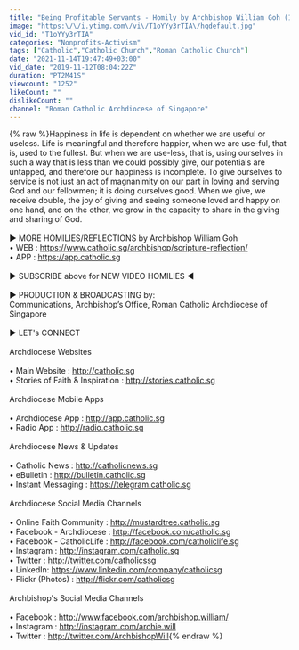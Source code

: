 ```yaml
---
title: "Being Profitable Servants - Homily by Archbishop William Goh (12 Nov 2019)"
image: "https:\/\/i.ytimg.com\/vi\/T1oYYy3rTIA\/hqdefault.jpg"
vid_id: "T1oYYy3rTIA"
categories: "Nonprofits-Activism"
tags: ["Catholic","Catholic Church","Roman Catholic Church"]
date: "2021-11-14T19:47:49+03:00"
vid_date: "2019-11-12T08:04:22Z"
duration: "PT2M41S"
viewcount: "1252"
likeCount: ""
dislikeCount: ""
channel: "Roman Catholic Archdiocese of Singapore"
---
```

{% raw %}Happiness in life is dependent on whether we are useful or useless. Life is meaningful and therefore happier, when we are use-ful, that is, used to the fullest. But when we are use-less, that is, using ourselves in such a way that is less than we could possibly give, our potentials are untapped, and therefore our happiness is incomplete. To give ourselves to service is not just an act of magnanimity on our part in loving and serving God and our fellowmen; it is doing ourselves good. When we give, we receive double, the joy of giving and seeing someone loved and happy on one hand, and on the other, we grow in the capacity to share in the giving and sharing of God.<br /><br />► MORE HOMILIES/REFLECTIONS by Archbishop William Goh<br />• WEB : <a rel="nofollow" target="blank" href="https://www.catholic.sg/archbishop/scripture-reflection/">https://www.catholic.sg/archbishop/scripture-reflection/</a><br />• APP : <a rel="nofollow" target="blank" href="https://app.catholic.sg">https://app.catholic.sg</a><br /><br />► SUBSCRIBE above for NEW VIDEO HOMILIES ◄<br /><br />► PRODUCTION &amp; BROADCASTING by:<br />Communications, Archbishop’s Office, Roman Catholic Archdiocese of Singapore<br /><br />► LET's CONNECT<br /><br />Archdiocese Websites<br /><br /> • Main Website : <a rel="nofollow" target="blank" href="http://catholic.sg">http://catholic.sg</a><br /> • Stories of Faith &amp; Inspiration : <a rel="nofollow" target="blank" href="http://stories.catholic.sg">http://stories.catholic.sg</a><br /><br />Archdiocese Mobile Apps<br /><br /> • Archdiocese App : <a rel="nofollow" target="blank" href="http://app.catholic.sg">http://app.catholic.sg</a><br /> • Radio App : <a rel="nofollow" target="blank" href="http://radio.catholic.sg">http://radio.catholic.sg</a><br /><br />Archdiocese News &amp; Updates<br /><br /> • Catholic News : <a rel="nofollow" target="blank" href="http://catholicnews.sg">http://catholicnews.sg</a><br /> • eBulletin : <a rel="nofollow" target="blank" href="http://bulletin.catholic.sg">http://bulletin.catholic.sg</a><br /> • Instant Messaging : <a rel="nofollow" target="blank" href="https://telegram.catholic.sg">https://telegram.catholic.sg</a><br /><br />Archdiocese Social Media Channels<br /><br /> • Online Faith Community : <a rel="nofollow" target="blank" href="http://mustardtree.catholic.sg">http://mustardtree.catholic.sg</a> <br /> • Facebook - Archdiocese : <a rel="nofollow" target="blank" href="http://facebook.com/catholic.sg">http://facebook.com/catholic.sg</a> <br /> • Facebook - CatholicLife : <a rel="nofollow" target="blank" href="http://facebook.com/catholiclife.sg">http://facebook.com/catholiclife.sg</a><br /> • Instagram : <a rel="nofollow" target="blank" href="http://instagram.com/catholic.sg">http://instagram.com/catholic.sg</a><br /> • Twitter : <a rel="nofollow" target="blank" href="http://twitter.com/catholicssg">http://twitter.com/catholicssg</a><br /> • LinkedIn: <a rel="nofollow" target="blank" href="https://www.linkedin.com/company/catholicsg">https://www.linkedin.com/company/catholicsg</a><br /> • Flickr (Photos) : <a rel="nofollow" target="blank" href="http://flickr.com/catholicsg">http://flickr.com/catholicsg</a><br /><br />Archbishop's Social Media Channels<br /><br /> • Facebook : <a rel="nofollow" target="blank" href="http://www.facebook.com/archbishop.william/">http://www.facebook.com/archbishop.william/</a><br /> • Instagram : <a rel="nofollow" target="blank" href="http://instagram.com/archie.will">http://instagram.com/archie.will</a><br /> • Twitter : <a rel="nofollow" target="blank" href="http://twitter.com/ArchbishopWill">http://twitter.com/ArchbishopWill</a>{% endraw %}
